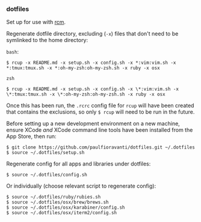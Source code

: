 ### dotfiles

Set up for use with [rcm](https://github.com/thoughtbot/rcm).

Regenerate dotfile directory, excluding (`-x`) files that don't need to be
symlinked to the home directory:

`bash`:

`$ rcup -x README.md -x setup.sh -x config.sh -x *:vim:vim.sh -x *:tmux:tmux.sh -x *:oh-my-zsh:oh-my-zsh.sh -x ruby -x osx`

`zsh`

`$ rcup -x README.md -x setup.sh -x config.sh -x \*:vim:vim.sh -x \*:tmux:tmux.sh -x \*:oh-my-zsh:oh-my-zsh.sh -x ruby -x osx`

Once this has been run, the `.rcrc` config file for `rcup` will have been
created that contains the exclusions, so only `$ rcup` will need to be run in
the future.

Before setting up a new development environment on a new machine,
ensure XCode _and_ XCode command line tools have been installed from the
App Store, then run:

```
$ git clone https://github.com/paulfioravanti/dotfiles.git ~/.dotfiles
$ source ~/.dotfiles/setup.sh
```

Regenerate config for all apps and libraries under dotfiles:

`$ source ~/.dotfiles/config.sh`

Or individually (choose relevant script to regenerate config):

```
$ source ~/.dotfiles/ruby/rubies.sh
$ source ~/.dotfiles/osx/brew/brews.sh
$ source ~/.dotfiles/osx/karabiner/config.sh
$ source ~/.dotfiles/osx/iterm2/config.sh
```
